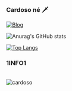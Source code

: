 ### Cardoso né 🗡️
[![Blog](https://img.shields.io/website?label=EnriqueCardoso&style=for-the-badge&url=https://google.com/)]()

![Anurag's GitHub stats](https://github-readme-stats.vercel.app/api?username=EnriqueCardoso&show_icons=true&theme=radical)

[![Top Langs](https://github-readme-stats.vercel.app/api/top-langs/?username=EnriqueCardoso)](https://github.com/anuraghazra/github-readme-stats)

### 1INFO1

<div style="display: inline-block"><br/>
<img align="center" alt="cardoso" src=https://img.shields.io/badge/HTML5-E34F26?style=for-the-badge&logo=html5&logoColor=white>
